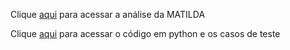 Clique [aqui](https://matilda.unimelb.edu.au/matilda/showSharedInstanceSpace?instanceSpaceIdentifier=Phe4N7HpYfgeU+Zw6GxoCFZCD7j5IaYyzu3a8H5Vi6cIPnb1ko+/qphGuLGeyRxkLpZQidjbl8C3LlLE/qro173sknTDAYKgElZ8YLVWFslNc/GaJJ/Lgfdt4ei4kEzjSTsCl3JSN23L4P/SVO/4TY0mBWjSdHgYH2OdnmERgziRtEJEZC5EKysUXlU92XWJiHWn9Qh/KZAJKS4PCvyP06XmgvlSG2/EN2J7iV4DqLdOr3Y0haVwuDH3zCHCxPyWo05/bjZrGCIuSMUTm0tsmA==) para acessar a análise da MATILDA

Clique [aqui](https://github.com/Marcos-Pimentel/TCC) para acessar o código em python e os casos de teste
